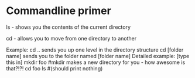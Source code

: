 # Commandline primer

ls - shows you the contents of the current directory

cd - allows you to move from one directory to another

Example:
cd .. sends you up one level in the directory structure
cd [folder name] sends you to the folder named [folder name]
Detailed example:
[type this in]
mkdir foo #mkdir makes a new directory for you - how awesome is that?!?!
cd foo
ls #(should print nothing)
